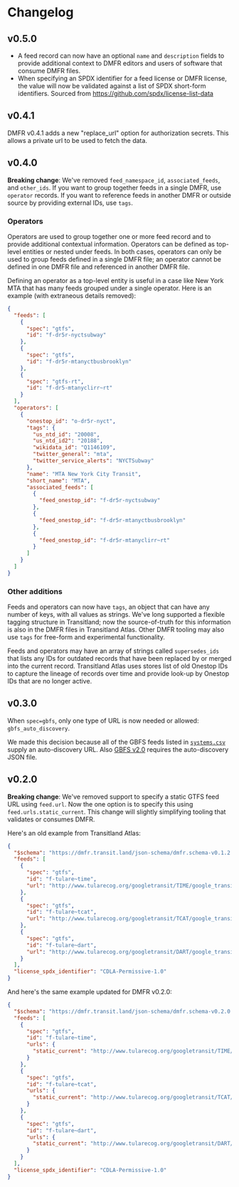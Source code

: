 # Changelog

## v0.5.0

- A feed record can now have an optional `name` and `description` fields to provide additional context to DMFR editors and users of software that consume DMFR files.
- When specifying an SPDX identifier for a feed license or DMFR license, the value will now be validated against a list of SPDX short-form identifiers. Sourced from https://github.com/spdx/license-list-data

## v0.4.1

DMFR v0.4.1 adds a new "replace_url" option for authorization secrets. This allows a private url to be used to fetch the data.

## v0.4.0

**Breaking change**: We've removed `feed_namespace_id`, `associated_feeds`, and `other_ids`. If you want to group together feeds in a single DMFR, use `operator` records. If you want to reference feeds in another DMFR or outside source by providing external IDs, use `tags`.

### Operators

Operators are used to group together one or more feed record and to provide additional contextual information. Operators can be defined as top-level entities or nested under feeds. In both cases, operators can only be used to group feeds defined in a single DMFR file; an operator cannot be defined in one DMFR file and referenced in another DMFR file.

Defining an operator as a top-level entity is useful in a case like New York MTA that has many feeds grouped under a single operator. Here is an example (with extraneous details removed):

```json
{
  "feeds": [
    {
      "spec": "gtfs",
      "id": "f-dr5r-nyctsubway"
    },
    {
      "spec": "gtfs",
      "id": "f-dr5r-mtanyctbusbrooklyn"
    },
    {
      "spec": "gtfs-rt",
      "id": "f-dr5-mtanyclirr~rt"
    }
  ],
  "operators": [
    {
      "onestop_id": "o-dr5r-nyct",
      "tags": {
        "us_ntd_id": "20008",
        "us_ntd_id2": "20188",
        "wikidata_id": "Q1146109",
        "twitter_general": "mta",
        "twitter_service_alerts": "NYCTSubway"
      },
      "name": "MTA New York City Transit",
      "short_name": "MTA",
      "associated_feeds": [
        {
          "feed_onestop_id": "f-dr5r-nyctsubway"
        },
        {
          "feed_onestop_id": "f-dr5r-mtanyctbusbrooklyn"
        },
        {
          "feed_onestop_id": "f-dr5r-mtanyclirr~rt"
        }
      ]
    }
  ]
}
```

### Other additions

Feeds and operators can now have `tags`, an object that can have any number of keys, with all values as strings. We've long supported a flexible tagging structure in Transitland; now the source-of-truth for this information is also in the DMFR files in Transitland Atlas. Other DMFR tooling may also use `tags` for free-form and experimental functionality.

Feeds and operators may have an array of strings called `supersedes_ids` that lists any IDs for outdated records that have been replaced by or merged into the current record. Transitland Atlas uses stores list of old Onestop IDs to capture the lineage of records over time and provide look-up by Onestop IDs that are no longer active.

## v0.3.0

When `spec=gbfs`, only one type of URL is now needed or allowed: `gbfs_auto_discovery`.

We made this decision because all of the GBFS feeds listed in [`systems.csv`](https://github.com/NABSA/gbfs/blob/v2.0/systems.csv) supply an auto-discovery URL. Also [GBFS v2.0](https://github.com/NABSA/gbfs/releases/tag/v2.0) requires the auto-discovery JSON file. 

## v0.2.0

**Breaking change**: We've removed support to specify a static GTFS feed URL using `feed.url`. Now the one option is to specify this using `feed.urls.static_current`. This change will slightly simplifying tooling that validates or consumes DMFR. 

Here's an old example from Transitland Atlas:

```json
{
  "$schema": "https://dmfr.transit.land/json-schema/dmfr.schema-v0.1.2.json",
  "feeds": [
    {
      "spec": "gtfs",
      "id": "f-tulare~time",
      "url": "http://www.tularecog.org/googletransit/TIME/google_transit.zip"
    },
    {
      "spec": "gtfs",
      "id": "f-tulare~tcat",
      "url": "http://www.tularecog.org/googletransit/TCAT/google_transit.zip"
    },
    {
      "spec": "gtfs",
      "id": "f-tulare~dart",
      "url": "http://www.tularecog.org/googletransit/DART/google_transit.zip"
    }
  ],
  "license_spdx_identifier": "CDLA-Permissive-1.0"
}
```

And here's the same example updated for DMFR v0.2.0:

```json
{
  "$schema": "https://dmfr.transit.land/json-schema/dmfr.schema-v0.2.0.json",
  "feeds": [
    {
      "spec": "gtfs",
      "id": "f-tulare~time",
      "urls": {
        "static_current": "http://www.tularecog.org/googletransit/TIME/google_transit.zip"
      }
    },
    {
      "spec": "gtfs",
      "id": "f-tulare~tcat",
      "urls": {
        "static_current": "http://www.tularecog.org/googletransit/TCAT/google_transit.zip"
      }
    },
    {
      "spec": "gtfs",
      "id": "f-tulare~dart",
      "urls": {
        "static_current": "http://www.tularecog.org/googletransit/DART/google_transit.zip"
      }
    }
  ],
  "license_spdx_identifier": "CDLA-Permissive-1.0"
}
```
